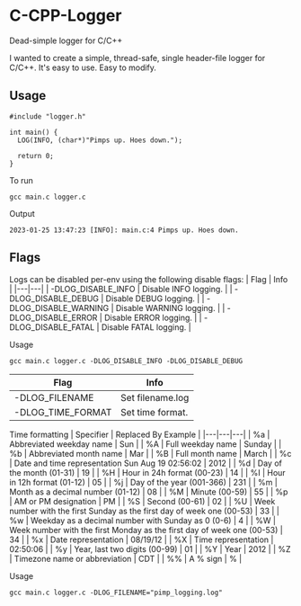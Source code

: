 # C-CPP-Logger
Dead-simple logger for C/C++

I wanted to create a simple, thread-safe, single header-file logger for C/C++. It's easy to use. Easy to modify.

## Usage
```
#include "logger.h"

int main() {
  LOG(INFO, (char*)"Pimps up. Hoes down.");
  
  return 0;
}
```

To run
```
gcc main.c logger.c
```

Output
```
2023-01-25 13:47:23 [INFO]: main.c:4 Pimps up. Hoes down.
```

## Flags
Logs can be disabled per-env using the following disable flags:
| Flag | Info |
|---|---|
| -DLOG_DISABLE_INFO | Disable INFO logging. |
| -DLOG_DISABLE_DEBUG | Disable DEBUG logging. |
| -DLOG_DISABLE_WARNING | Disable WARNING logging. |
| -DLOG_DISABLE_ERROR | Disable ERROR logging. |
| -DLOG_DISABLE_FATAL | Disable FATAL logging. |

Usage
```
gcc main.c logger.c -DLOG_DISABLE_INFO -DLOG_DISABLE_DEBUG
```

| Flag | Info |
|---|---|
| -DLOG_FILENAME | Set filename.log |
| -DLOG_TIME_FORMAT | Set time format. |

Time formatting
| Specifier |	Replaced By	Example |
|---|---|---|
| %a |	Abbreviated weekday name | Sun |
| %A |	Full weekday name | Sunday |
| %b |	Abbreviated month name | Mar |
| %B |	Full month name | March |
| %c |	Date and time representation	Sun Aug 19 02:56:02 | 2012 |
| %d |	Day of the month (01-31) | 19 |
| %H |	Hour in 24h format (00-23) | 14 |
| %I |	Hour in 12h format (01-12) | 05 |
| %j |	Day of the year (001-366) | 231 |
| %m |	Month as a decimal number (01-12) | 08 |
| %M |	Minute (00-59) | 55 |
| %p |	AM or PM designation | PM |
| %S |	Second (00-61) | 02 |
| %U |	Week number with the first Sunday as the first day of week one (00-53) | 33 |
| %w |	Weekday as a decimal number with Sunday as 0 (0-6) | 4 |
| %W |	Week number with the first Monday as the first day of week one (00-53) | 34 |
| %x |	Date representation | 08/19/12 |
| %X |	Time representation | 02:50:06 |
| %y |	Year, last two digits (00-99) | 01 |
| %Y |	Year | 2012 |
| %Z |	Timezone name or abbreviation | CDT |
| %% |	A % sign | % |

Usage
```
gcc main.c logger.c -DLOG_FILENAME="pimp_logging.log"
```
